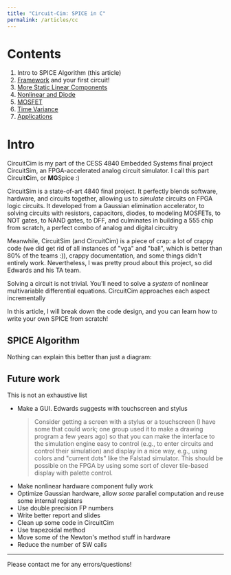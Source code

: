 ```yaml
---
title: "Circuit-Cim: SPICE in C"
permalink: /articles/cc
---
```


# Contents
1. Intro to SPICE Algorithm (this article)
2. [Framework](/articles/cc/framework) and your first circuit!
3. [More Static Linear Components](/articles/cc/sta)
4. [Nonlinear and Diode](/articles/cc/nl)
5. [MOSFET](/articles/cc/mos)
6. [Time Variance](/articles/cc/tv)
7. [Applications](/articles/cc/app)

# Intro
CircuitCim is my part of the CESS 4840 Embedded Systems final project CircuitSim, an FPGA-accelerated analog circuit simulator. I call this part Circuit**C**im, or **MG**Spice :)

CircuitSim is a state-of-art 4840 final project. It perfectly blends software, hardware, and circuits together, allowing us to *simulate* circuits on FPGA logic circuits. It developed from a Gaussian elimination accelerator, to solving circuits with resistors, capacitors, diodes, to modeling MOSFETs, to NOT gates, to NAND gates, to DFF, and culminates in building a 555 chip from scratch, a perfect combo of analog and digital circuitry

Meanwhile, CircuitSim (and CircuitCim) is a piece of crap: a lot of crappy code (we did get rid of all instances of "vga" and "ball", which is better than 80% of the teams :)), crappy documentation, and some things didn't entirely work. Nevertheless, I was pretty proud about this project, so did Edwards and his TA team.

Solving a circuit is not trivial. You'll need to solve a *system* of nonlinear multivariable differential equations. CircuitCim approaches each aspect incrementally

In this article, I will break down the code design, and you can learn how to write your own SPICE from scratch!
## SPICE Algorithm

Nothing can explain this better than just a diagram:


## Future work
This is not an exhaustive list
- Make a GUI. Edwards suggests with touchscreen and stylus
    > Consider getting a screen with a stylus or a touchscreen (I have some that could work; one group used it to make a drawing program a few years ago) so that you can make the interface to the simulation engine easy to control (e.g., to enter circuits and control their simulation) and display in a nice way, e.g., using colors and "current dots" like the Falstad simulator.  This should be possible on the FPGA by using some sort of clever tile-based display with palette control.
- Make nonlinear hardware component fully work
- Optimize Gaussian hardware, allow *some* parallel computation and reuse some internal registers
- Use double precision FP numbers
- Write better report and slides
- Clean up some code in CircuitCim
- Use trapezoidal method
- Move some of the Newton's method stuff in hardware
- Reduce the number of SW calls

---
Please contact me for any errors/questions!
